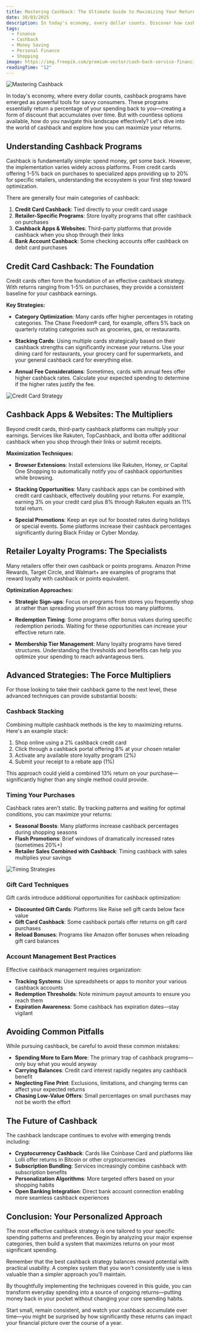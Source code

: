 ```yaml
---
title: Mastering Cashback: The Ultimate Guide to Maximizing Your Returns
date: 30/03/2025
description: In today's economy, every dollar counts. Discover how cashback programs can put money back in your pocket with minimal effort. This comprehensive guide explores the best strategies, platforms, and insider tips to optimize your cashback earnings.
tags:
  - Finance
  - Cashback
  - Money Saving
  - Personal Finance
  - Shopping
image: https://img.freepik.com/premium-vector/cash-back-service-financial-payment-label-vector_3482-6295.jpg?semt=ais_hybrid
readingTime: "12"
---
```


![Mastering Cashback](/articles/mastering-cashback.jpg)

In today's economy, where every dollar counts, cashback programs have emerged as powerful tools for savvy consumers. These programs essentially return a percentage of your spending back to you—creating a form of discount that accumulates over time. But with countless options available, how do you navigate this landscape effectively? Let's dive into the world of cashback and explore how you can maximize your returns.

## Understanding Cashback Programs

Cashback is fundamentally simple: spend money, get some back. However, the implementation varies widely across platforms. From credit cards offering 1-5% back on purchases to specialized apps providing up to 20% for specific retailers, understanding the ecosystem is your first step toward optimization.

There are generally four main categories of cashback:

1. **Credit Card Cashback**: Tied directly to your credit card usage
2. **Retailer-Specific Programs**: Store loyalty programs that offer cashback on purchases
3. **Cashback Apps & Websites**: Third-party platforms that provide cashback when you shop through their links
4. **Bank Account Cashback**: Some checking accounts offer cashback on debit card purchases

## Credit Card Cashback: The Foundation

Credit cards often form the foundation of an effective cashback strategy. With returns ranging from 1-5% on purchases, they provide a consistent baseline for your cashback earnings.

**Key Strategies:**

- **Category Optimization**: Many cards offer higher percentages in rotating categories. The Chase Freedom® card, for example, offers 5% back on quarterly rotating categories such as groceries, gas, or restaurants.
- **Stacking Cards**: Using multiple cards strategically based on their cashback strengths can significantly increase your returns. Use your dining card for restaurants, your grocery card for supermarkets, and your general cashback card for everything else.

- **Annual Fee Considerations**: Sometimes, cards with annual fees offer higher cashback rates. Calculate your expected spending to determine if the higher rates justify the fee.

![Credit Card Strategy](/articles/credit-card-strategy.jpg)

## Cashback Apps & Websites: The Multipliers

Beyond credit cards, third-party cashback platforms can multiply your earnings. Services like Rakuten, TopCashback, and Ibotta offer additional cashback when you shop through their links or submit receipts.

**Maximization Techniques:**

- **Browser Extensions**: Install extensions like Rakuten, Honey, or Capital One Shopping to automatically notify you of cashback opportunities while browsing.
- **Stacking Opportunities**: Many cashback apps can be combined with credit card cashback, effectively doubling your returns. For example, earning 3% on your credit card plus 8% through Rakuten equals an 11% total return.

- **Special Promotions**: Keep an eye out for boosted rates during holidays or special events. Some platforms increase their cashback percentages significantly during Black Friday or Cyber Monday.

## Retailer Loyalty Programs: The Specialists

Many retailers offer their own cashback or points programs. Amazon Prime Rewards, Target Circle, and Walmart+ are examples of programs that reward loyalty with cashback or points equivalent.

**Optimization Approaches:**

- **Strategic Sign-ups**: Focus on programs from stores you frequently shop at rather than spreading yourself thin across too many platforms.
- **Redemption Timing**: Some programs offer bonus values during specific redemption periods. Waiting for these opportunities can increase your effective return rate.

- **Membership Tier Management**: Many loyalty programs have tiered structures. Understanding the thresholds and benefits can help you optimize your spending to reach advantageous tiers.

## Advanced Strategies: The Force Multipliers

For those looking to take their cashback game to the next level, these advanced techniques can provide substantial boosts:

### Cashback Stacking

Combining multiple cashback methods is the key to maximizing returns. Here's an example stack:

1. Shop online using a 2% cashback credit card
2. Click through a cashback portal offering 8% at your chosen retailer
3. Activate any available store loyalty program (2%)
4. Submit your receipt to a rebate app (1%)

This approach could yield a combined 13% return on your purchase—significantly higher than any single method could provide.

### Timing Your Purchases

Cashback rates aren't static. By tracking patterns and waiting for optimal conditions, you can maximize your returns:

- **Seasonal Boosts**: Many platforms increase cashback percentages during shopping seasons
- **Flash Promotions**: Brief windows of dramatically increased rates (sometimes 20%+)
- **Retailer Sales Combined with Cashback**: Timing cashback with sales multiplies your savings

![Timing Strategies](/articles/timing-strategies.jpg)

### Gift Card Techniques

Gift cards introduce additional opportunities for cashback optimization:

- **Discounted Gift Cards**: Platforms like Raise sell gift cards below face value
- **Gift Card Cashback**: Some cashback portals offer returns on gift card purchases
- **Reload Bonuses**: Programs like Amazon offer bonuses when reloading gift card balances

### Account Management Best Practices

Effective cashback management requires organization:

- **Tracking Systems**: Use spreadsheets or apps to monitor your various cashback accounts
- **Redemption Thresholds**: Note minimum payout amounts to ensure you reach them
- **Expiration Awareness**: Some cashback has expiration dates—stay vigilant

## Avoiding Common Pitfalls

While pursuing cashback, be careful to avoid these common mistakes:

- **Spending More to Earn More**: The primary trap of cashback programs—only buy what you would anyway
- **Carrying Balances**: Credit card interest rapidly negates any cashback benefit
- **Neglecting Fine Print**: Exclusions, limitations, and changing terms can affect your expected returns
- **Chasing Low-Value Offers**: Small percentages on small purchases may not be worth the effort

## The Future of Cashback

The cashback landscape continues to evolve with emerging trends including:

- **Cryptocurrency Cashback**: Cards like Coinbase Card and platforms like Lolli offer returns in Bitcoin or other cryptocurrencies
- **Subscription Bundling**: Services increasingly combine cashback with subscription benefits
- **Personalization Algorithms**: More targeted offers based on your shopping habits
- **Open Banking Integration**: Direct bank account connection enabling more seamless cashback experiences

## Conclusion: Your Personalized Approach

The most effective cashback strategy is one tailored to your specific spending patterns and preferences. Begin by analyzing your major expense categories, then build a system that maximizes returns on your most significant spending.

Remember that the best cashback strategy balances reward potential with practical usability. A complex system that you won't consistently use is less valuable than a simpler approach you'll maintain.

By thoughtfully implementing the techniques covered in this guide, you can transform everyday spending into a source of ongoing returns—putting money back in your pocket without changing your core spending habits.

Start small, remain consistent, and watch your cashback accumulate over time—you might be surprised by how significantly these returns can impact your financial picture over the course of a year.
